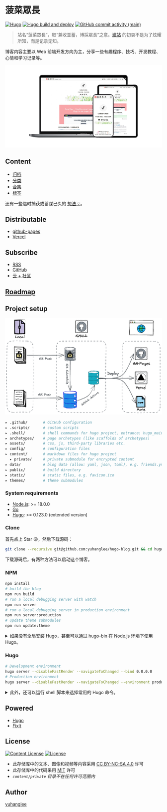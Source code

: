 # 菠菜眾長

[![Hugo](https://img.shields.io/badge/Hugo-%5E0.123.0-ff4088?style=flat&logo=hugo)](https://gohugo.io/)
[![Hugo build and deploy](https://github.com/yuhanglee/hugo-blog/actions/workflows/deploy.yml/badge.svg?branch=main)](https://github.com/yuhanglee/hugo-blog/actions/workflows/deploy.yml)
[![GitHub commit activity (main)](https://img.shields.io/github/commit-activity/m/yuhanglee/hugo-blog/main?style=flat)](https://github.com/yuhanglee/hugo-blog/commits/main)

> 站名“菠菜眾長”，取“兼收並蓄，博採眾長”之意。[建站](https://lruihao.cn/posts/hello-world/) 的初衷不是为了炫耀所知，而是记录无知。

博客内容主要以 Web 前端开发方向为主，分享一些有趣程序、技巧、开发教程、心情和学习记录等。

![blog-preview](/assets/images/apple-devices-preview.webp)

## Content

- [归档](https://lruihao.cn/archives/)
- [分类](https://lruihao.cn/categories/)
- [合集](https://lruihao.cn/collections/)
- [标签](https://lruihao.cn/tags/)

还有一些临时捕获或蓄谋已久的 [想法 💡](https://github.com/users/yuhanglee/projects/1)。

## Distributable

- [github-pages](https://github.com/yuhanglee/yuhanglee.github.io)
- [Vercel](https://blog-lruihao.vercel.app/)

## Subscribe

- [RSS](http://lruihao.cn/index.xml)
- [GitHub](https://github.com/yuhanglee/hugo-blog "Watch on GitHub")
- [云 + 社区](https://cloud.tencent.com/developer/column/94521)

## [Roadmap](https://github.com/users/yuhanglee/projects/1)

## Project setup

![blog-flow](/assets/images/blog-flow.png)

```bash
▸ .github/       # GitHub configuration
▸ .scripts/      # custom scripts
▸ .shell/        # shell commands for hugo project, entrance: hugo_main.sh
▸ archetypes/    # page archetypes (like scaffolds of archetypes)
▸ assets/        # css, js, third-party libraries etc.
▸ config/        # configuration files
▸ content/       # markdown files for hugo project
  ▸ private/     # private submodule for encrypted content
▸ data/          # blog data (allow: yaml, json, toml), e.g. friends.yml
▸ public/        # build directory
▸ static/        # static files, e.g. favicon.ico
▸ themes/        # theme submodules
```

### System requirements

- [Node.js](https://nodejs.org/): >= 18.0.0
- [Go](https://go.dev/dl/)
- [Hugo](https://gohugo.io/installation/): >= 0.123.0 (extended version)

### Clone

首先点上 Star 😜，然后下载源码：

```bash
git clone --recursive git@github.com:yuhanglee/hugo-blog.git && cd hugo-blog
```

下载源码后，有两种方法可以启动这个博客。

### NPM

```bash
npm install
# build the blog
npm run build
# run a local debugging server with watch
npm run server
# run a local debugging server in production environment
npm run server:production
# update theme submodules
npm run update:theme
```

<details>
<summary>如果没有全局安装 Hugo，甚至可以通过 hugo-bin 在 Node.js 环境下使用 Hugo。</summary>

参考：[hugo-bin](https://github.com/fenneclab/hugo-bin)

```bash
npm install hugo-bin --save-dev
```

`package.json` 需配置 `extended` 版本：

```json
{
  ...
  "hugo-bin": {
    "buildTags": "extended"
  }
}
```

再通过 `npx hugo` 启动。
</details>

### Hugo

```bash
# Development environment
hugo server --disableFastRender --navigateToChanged --bind 0.0.0.0
# Production environment
hugo server --disableFastRender --navigateToChanged --environment production --bind 0.0.0.0
```

<details>
<summary>此外，还可以运行 shell 脚本来选择常用的 Hugo 命令。</summary>

```bash
cd .shell && sh hugo_main.sh
```

```text
--------------Hugo Admin--------------
Please enter the serial number to work
--------------------------------------
1. post
2. server
3. server:production
4. build
5. submodule-sync
6. push
--------------------------------------
Press Ctrl+C to stop
```

</details>

## Powered

- [Hugo](https://github.com/gohugoio/hugo)
- [FixIt](https://github.com/Lruihao/FixIt)

## License

[![Content License](https://img.shields.io/badge/license-CC_BY--NC--SA_4.0-blue?style=flat)](https://creativecommons.org/licenses/by-nc-sa/4.0/)
[![License](https://img.shields.io/github/license/yuhanglee/hugo-blog?style=flat)](https://github.com/yuhanglee/hugo-blog/blob/main/LICENSE)

- 此存储库中的文本、图像和视频等内容采用 [CC BY-NC-SA 4.0](https://creativecommons.org/licenses/by-nc-sa/4.0/) 许可
- 此存储库中的代码采用 [MIT](https://github.com/yuhanglee/hugo-blog/blob/main/LICENSE) 许可
- _`content/private` 目录不在任何许可范围内_

## Author

[yuhanglee](https://github.com/yuhanglee "在 GitHub 上关注我")

